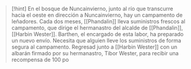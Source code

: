> [!hint] 
> En el bosque de Nuncainvierno, junto al río que transcurre hacia el oeste en dirección a Nuncainvierno, hay un campamento de leñadores. Cada dos meses, [[Phandalin]] lleva suministros frescos al campamento, que dirige el hermanastro del alcalde de [[Phandalin]], [[Harbin Wester]]. Barthen, el encargado de esta labor, ha preparado un nuevo envío. Necesita que alguien lleve los suministros de forma segura al campamento. Regresad junto a [[Harbin Wester]] con un albarán firmado por su hermanastro, Tibor Wester, para recibir una recompensa de 100 po

